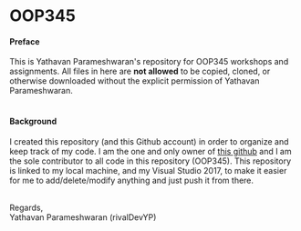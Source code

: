 # OOP345

#### Preface
This is Yathavan Parameshwaran's repository for OOP345 workshops and assignments. All files in here are **not allowed** to be copied, cloned, or otherwise downloaded without the explicit permission of Yathavan Parameshwaran.
<br /><br />
#### Background
I created this repository (and this Github account) in order to organize and keep track of my code. I am the one and only owner of [this github](https://github.com/rivalDevYP) and I am the sole contributor to all code in this repository (OOP345). This repository is linked to my local machine, and my Visual Studio 2017, to make it easier for me to add/delete/modify anything and just push it from there.

<br />
Regards,
<br />
Yathavan Parameshwaran (rivalDevYP)


